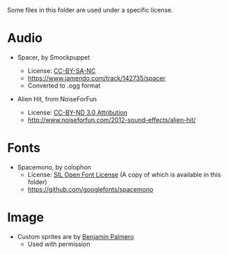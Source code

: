 Some files in this folder are used under a specific license.

# Audio

+ Spacer, by Smockpuppet
    + License: [CC-BY-SA-NC](https://creativecommons.org/licenses/by-nc-sa/3.0/)
    + https://www.jamendo.com/track/142735/spacer
    + Converted to .ogg format

+ Alien Hit, from NoiseForFun
    + License: [CC-BY-ND 3.0 Attribution](http://creativecommons.org/licenses/by-nd/3.0/)
    + http://www.noiseforfun.com/2012-sound-effects/alien-hit/

# Fonts

+ Spacemono, by colophon
    + License: [SIL Open Font License](http://scripts.sil.org/cms/scripts/page.php?item_id=OFL_web) (A copy of which is available in this folder)
    + https://github.com/googlefonts/spacemono

# Image

+ Custom sprites are by [Benjamin Palmero](http://benjaminpalmero.be)
    + Used with permission
